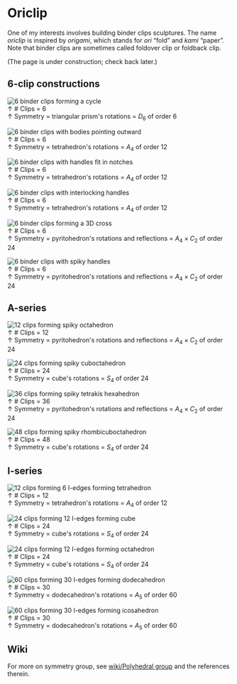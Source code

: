 
# Oriclip

One of my interests involves building binder clips sculptures.
The name *oriclip* is inspired by *origami*,
which stands for *ori* “fold” and *kami* “paper”.
Note that binder clips are sometimes called foldover clip or foldback clip.

(The page is under construction; check back later.)

## 6-clip constructions

![6 binder clips forming a cycle](6cycle.jpg)  
↑ # Clips = 6  
↑ Symmetry = triangular prism's rotations = $D_6$ of order 6

![6 binder clips with bodies pointing outward](6wedge.jpg)  
↑ # Clips = 6  
↑ Symmetry = tetrahedron's rotations = $A_4$ of order 12

![6 binder clips with handles fit in notches](6fitin.jpg)  
↑ # Clips = 6  
↑ Symmetry = tetrahedron's rotations = $A_4$ of order 12

![6 binder clips with interlocking handles](6twist.jpg)  
↑ # Clips = 6  
↑ Symmetry = tetrahedron's rotations = $A_4$ of order 12

![6 binder clips forming a 3D cross](6cross.jpg)  
↑ # Clips = 6  
↑ Symmetry = pyritohedron's rotations and reflections = $A_4\times C_2$ of order 24

![6 binder clips with spiky handles](6spike.jpg)  
↑ # Clips = 6  
↑ Symmetry = pyritohedron's rotations and reflections = $A_4\times C_2$ of order 24

## A-series

![12 clips forming spiky octahedron](A12.jpg)  
↑ # Clips = 12  
↑ Symmetry = pyritohedron's rotations and reflections = $A_4\times C_2$ of order 24

![24 clips forming spiky cuboctahedron](A24.jpg)  
↑ # Clips = 24  
↑ Symmetry = cube's rotations = $S_4$ of order 24

![36 clips forming spiky tetrakis hexahedron](A36.jpg)  
↑ # Clips = 36  
↑ Symmetry = pyritohedron's rotations and reflections = $A_4\times C_2$ of order 24

![48 clips forming spiky rhombicuboctahedron](A48.jpg)  
↑ # Clips = 48  
↑ Symmetry = cube's rotations = $S_4$ of order 24

## I-series

![12 clips forming 6 I-edges forming tetrahedron](I12tetra.jpg)  
↑ # Clips = 12  
↑ Symmetry = tetrahedron's rotations = $A_4$ of order 12

![24 clips forming 12 I-edges forming cube](I24cube.jpg)  
↑ # Clips = 24  
↑ Symmetry = cube's rotations = $S_4$ of order 24

![24 clips forming 12 I-edges forming octahedron](I24octa.jpg)  
↑ # Clips = 24  
↑ Symmetry = cube's rotations = $S_4$ of order 24

![60 clips forming 30 I-edges forming dodecahedron](I60dodeca.jpg)  
↑ # Clips = 30  
↑ Symmetry = dodecahedron's rotations = $A_5$ of order 60

![60 clips forming 30 I-edges forming icosahedron](I60icosa.jpg)  
↑ # Clips = 30  
↑ Symmetry = dodecahedron's rotations = $A_5$ of order 60

## Wiki

For more on symmetry group, see
[wiki/Polyhedral group](https://en.wikipedia.org/wiki/Polyhedral_group)
and the references therein.
